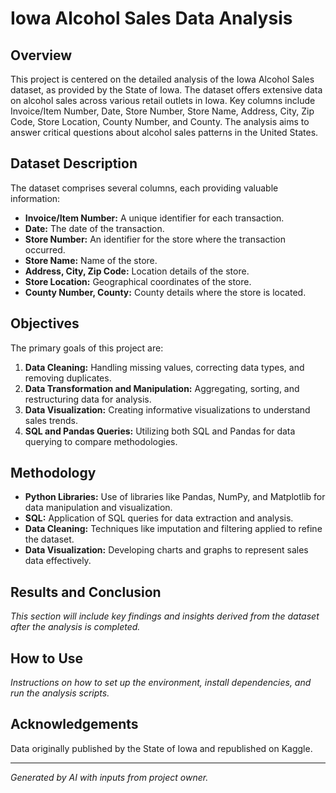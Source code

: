 # Iowa Alcohol Sales Data Analysis

## Overview

This project is centered on the detailed analysis of the Iowa Alcohol Sales dataset, as provided by the State of Iowa. The dataset offers extensive data on alcohol sales across various retail outlets in Iowa. Key columns include Invoice/Item Number, Date, Store Number, Store Name, Address, City, Zip Code, Store Location, County Number, and County. The analysis aims to answer critical questions about alcohol sales patterns in the United States.

## Dataset Description

The dataset comprises several columns, each providing valuable information:

- **Invoice/Item Number:** A unique identifier for each transaction.
- **Date:** The date of the transaction.
- **Store Number:** An identifier for the store where the transaction occurred.
- **Store Name:** Name of the store.
- **Address, City, Zip Code:** Location details of the store.
- **Store Location:** Geographical coordinates of the store.
- **County Number, County:** County details where the store is located.

## Objectives

The primary goals of this project are:

1. **Data Cleaning:** Handling missing values, correcting data types, and removing duplicates.
2. **Data Transformation and Manipulation:** Aggregating, sorting, and restructuring data for analysis.
3. **Data Visualization:** Creating informative visualizations to understand sales trends.
4. **SQL and Pandas Queries:** Utilizing both SQL and Pandas for data querying to compare methodologies.

## Methodology

- **Python Libraries:** Use of libraries like Pandas, NumPy, and Matplotlib for data manipulation and visualization.
- **SQL:** Application of SQL queries for data extraction and analysis.
- **Data Cleaning:** Techniques like imputation and filtering applied to refine the dataset.
- **Data Visualization:** Developing charts and graphs to represent sales data effectively.

## Results and Conclusion

*This section will include key findings and insights derived from the dataset after the analysis is completed.*

## How to Use

*Instructions on how to set up the environment, install dependencies, and run the analysis scripts.*

## Acknowledgements

Data originally published by the State of Iowa and republished on Kaggle.

---

*Generated by AI with inputs from project owner.*
